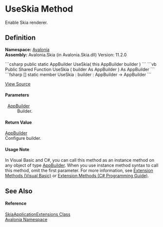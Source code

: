 # UseSkia Method


Enable Skia renderer.



## Definition
**Namespace:** <a href="N_Avalonia">Avalonia</a>  
**Assembly:** Avalonia.Skia (in Avalonia.Skia.dll) Version: 11.2.0

<Tabs groupId="api-code-preview">
<TabItem value="csharp" label="C#">
```csharp
public static AppBuilder UseSkia(
	this AppBuilder builder
)
```
</TabItem>
<TabItem value="vb" label="VB">
```vb
<ExtensionAttribute>
Public Shared Function UseSkia ( 
	builder As AppBuilder
) As AppBuilder
```
</TabItem>
<TabItem value="fsharp" label="F#">
```fsharp
[<ExtensionAttribute>]
static member UseSkia : 
        builder : AppBuilder -> AppBuilder 
```
</TabItem>
</Tabs>



<a href="https://github.com/AvaloniaUI/Avalonia/tree/master/src/Skia/Avalonia.Skia/SkiaApplicationExtensions.cs#L19" title="View the source code">View Source</a>



#### Parameters
<dl><dt>  <a href="T_Avalonia_AppBuilder">AppBuilder</a></dt><dd>Builder.</dd></dl>

#### Return Value
<a href="T_Avalonia_AppBuilder">AppBuilder</a>  
Configure builder.

#### Usage Note
In Visual Basic and C#, you can call this method as an instance method on any object of type <a href="T_Avalonia_AppBuilder">AppBuilder</a>. When you use instance method syntax to call this method, omit the first parameter. For more information, see <a href="https://docs.microsoft.com/dotnet/visual-basic/programming-guide/language-features/procedures/extension-methods" target="_blank" rel="noopener noreferrer">Extension Methods (Visual Basic)</a> or <a href="https://docs.microsoft.com/dotnet/csharp/programming-guide/classes-and-structs/extension-methods" target="_blank" rel="noopener noreferrer">Extension Methods (C# Programming Guide)</a>.

## See Also


#### Reference
<a href="T_Avalonia_SkiaApplicationExtensions">SkiaApplicationExtensions Class</a>  
<a href="N_Avalonia">Avalonia Namespace</a>  

